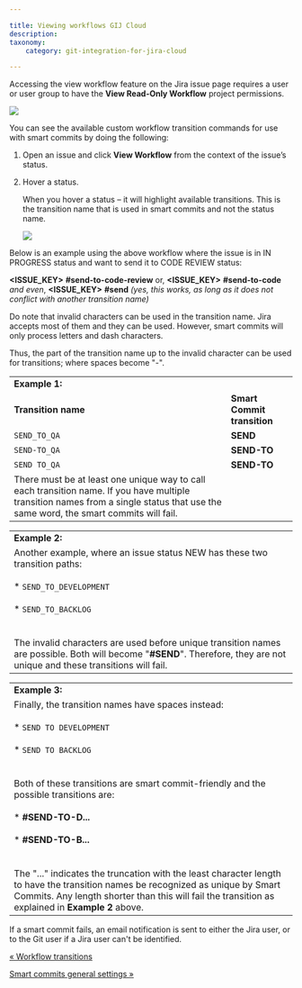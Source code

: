 ```yaml
---

title: Viewing workflows GIJ Cloud
description:
taxonomy:
    category: git-integration-for-jira-cloud

---
```

Accessing the view workflow feature on the Jira issue page requires a user or user group to have the **View Read-Only Workflow** project permissions.

![](https://bigbrassband.atlassian.net/wiki/download/attachments/1923025415/gitcloud-jira-workflow-access-location.png?version=1&modificationDate=1634729301548&cacheVersion=1&api=v2)

You can see the available custom workflow transition commands for use with smart commits by doing the following:

1.  Open an issue and click **View Workflow** from the context of the issue’s status.

2.  Hover a status.

    When you hover a status – it will highlight available transitions. This is the transition name that is used in smart commits and not the status name.

    ![](https://bigbrassband.atlassian.net/wiki/download/thumbnails/1923025415/gitcloud-jira-workflow-issue-hover(c).png?version=1&modificationDate=1634729619035&cacheVersion=1&api=v2&width=476&height=340)

Below is an example using the above workflow where the issue is in IN PROGRESS status and want to send it to CODE REVIEW status:

**<ISSUE\_KEY>** **#send-to-code-review** or,
**<ISSUE\_KEY>** **#send-to-code** _and even_,
**<ISSUE\_KEY>** **#send** _(yes, this works, as long as it does not conflict with another transition name)_

Do note that invalid characters can be used in the transition name. Jira accepts most of them and they can be used. However, smart commits will only process letters and dash characters.

Thus, the part of the transition name up to the invalid character can be used for transitions; where spaces become "-".

|     |     |
| --- | --- |
| **Example 1:** |     |
| **Transition name** | **Smart Commit transition** |
| `SEND_TO_QA` | **SEND** |
| `SEND-TO_QA` | **SEND-TO** |
| `SEND TO_QA` | **SEND-TO** |
| There must be at least one unique way to call each transition name. If you have multiple transition names from a single status that use the same word, the smart commits will fail. |     |

|     |
| --- |
| **Example 2:** |
| Another example, where an issue status NEW has these two transition paths:<br><br>*   `SEND_TO_DEVELOPMENT`<br>    <br>*   `SEND_TO_BACKLOG`<br>    <br><br>The invalid characters are used before unique transition names are possible. Both will become "**#SEND**". Therefore, they are not unique and these transitions will fail. |

|     |
| --- |
| **Example 3:** |
| Finally, the transition names have spaces instead:<br><br>*   `SEND TO DEVELOPMENT`<br>    <br>*   `SEND TO BACKLOG`<br>    <br><br>Both of these transitions are smart commit-friendly and the possible transitions are:<br><br>*   **#SEND-TO-D...**<br>    <br>*   **#SEND-TO-B...**<br>    <br><br>The "..." indicates the truncation with the least character length to have the transition names be recognized as unique by Smart Commits. Any length shorter than this will fail the transition as explained in **Example 2** above. |

If a smart commit fails, an email notification is sent to either the Jira user, or to the Git user if a Jira user can't be identified.

[« Workflow transitions](/git-integration-for-jira-cloud/Workflow-transitions)

[Smart commits general settings »](/wiki/spaces/GITCLOUD/pages/1923025462/Smart+commits+general+settings)

